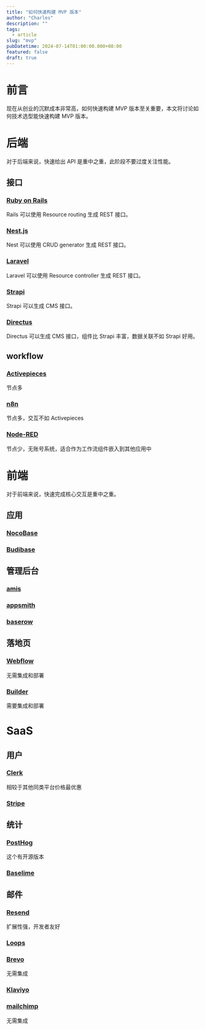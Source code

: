 ```yaml
---
title: "如何快速构建 MVP 版本"
author: "Charles"
description: ""
tags:
  - article
slug: "mvp"
pubDatetime: 2024-07-14T01:00:00.000+08:00
featured: false
draft: true
---
```


# 前言
现在从创业的沉默成本非常高，如何快速构建 MVP 版本至关重要，本文将讨论如何技术选型能快速构建 MVP 版本。

# 后端
对于后端来说，快速给出 API 是重中之重，此阶段不要过度关注性能。
## 接口
### [Ruby on Rails](https://github.com/rails/rails)
Rails 可以使用 Resource routing 生成 REST 接口。
### [Nest.js](https://github.com/nestjs/nest)
Nest 可以使用 CRUD generator 生成 REST 接口。
### [Laravel](https://github.com/laravel/laravel)
Laravel 可以使用 Resource controller 生成 REST 接口。
### [Strapi](https://github.com/strapi/strapi)
Strapi 可以生成 CMS 接口。
### [Directus](https://github.com/directus/directus)
Directus 可以生成 CMS 接口，组件比 Strapi 丰富，数据关联不如 Strapi 好用。
## workflow
### [Activepieces](https://github.com/activepieces/activepieces)
节点多
### [n8n](https://github.com/n8n-io/n8n)
节点多，交互不如 Activepieces
### [Node-RED](https://github.com/node-red/node-red)
节点少，无账号系统，适合作为工作流组件嵌入到其他应用中

# 前端
对于前端来说，快速完成核心交互是重中之重。
## 应用
### [NocoBase](https://github.com/nocobase/nocobase)
### [Budibase](https://github.com/budibase/budibase)
## 管理后台
### [amis](https://github.com/baidu/amis)
### [appsmith](https://github.com/appsmithorg/appsmith)
### [baserow](https://github.com/bram2w/baserow)
## 落地页
### [Webflow](https://webflow.com/)
无需集成和部署
### [Builder](https://github.com/BuilderIO/builder)
需要集成和部署

# SaaS
## 用户
### [Clerk](https://clerk.com/)
相较于其他同类平台价格最优惠
### [Stripe](https://stripe.com/)
## 统计
### [PostHog](https://posthog.com/)
这个有开源版本
### [Baselime](https://baselime.io/)
## 邮件
### [Resend](https://resend.com/)
扩展性强，开发者友好
### [Loops](https://loops.so/)
### [Brevo](https://www.brevo.com/)
无需集成
### [Klaviyo](https://www.klaviyo.com/)
### [mailchimp](https://mailchimp.com/)
无需集成